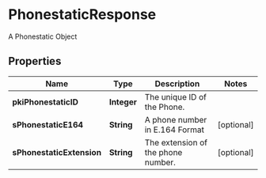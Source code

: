 

# PhonestaticResponse

A Phonestatic Object

## Properties

| Name | Type | Description | Notes |
|------------ | ------------- | ------------- | -------------|
|**pkiPhonestaticID** | **Integer** | The unique ID of the Phone. |  |
|**sPhonestaticE164** | **String** | A phone number in E.164 Format |  [optional] |
|**sPhonestaticExtension** | **String** | The extension of the phone number. |  [optional] |



